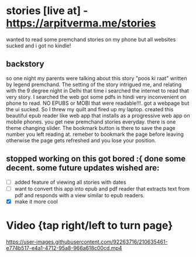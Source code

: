 # stories [live at] - https://arpitverma.me/stories
wanted to read some premchand stories on my phone but all websites sucked and i got no kindle! 
## backstory 
so one night my parents were talking about this story "poos ki raat" written by legend premchand. The setting of the story intrigued me, and relating with the 9 degree night in Delhi that time i searched the internet to read that very story. I searched the web got some pdfs in hindi very inconvenient on phone to read. NO EPUBS or MOBI that were readable!!!. got a webpage but the ui sucked. So I threw my quilt and fired up my laptop. created this beautiful epub reader like web app that installs as a progressive web app on mobile phones. you get new premchand stories everyday. there is one theme changing slider. The bookmark button is there to save the page number you left reading at. remeber to bookmark the page before leaving otherwise the page gets refreshed and you lose your position. 
## stopped working on this got bored :{ done some decent. some future updates wished are:
- [ ] added feature of viewing all stories with dates
- [ ] want to convert this app into epub and pdf reader that extracts text from pdf and responds with a view similar to epub readers.
- [x] make it more cool

# Video {tap right/left to turn page}

https://user-images.githubusercontent.com/92263716/210635461-e774b517-e4a1-4712-95a8-966a618c00cd.mp4

